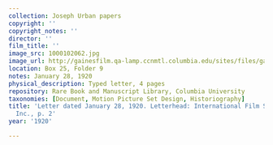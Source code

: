 ```yaml
---
collection: Joseph Urban papers
copyright: ''
copyright_notes: ''
director: ''
film_title: ''
image_src: 1000102062.jpg
image_url: http://gainesfilm.qa-lamp.ccnmtl.columbia.edu/sites/files/gainesfilm/images/1000102062.jpg
location: Box 25, Folder 9
notes: January 28, 1920
physical_description: Typed letter, 4 pages
repository: Rare Book and Manuscript Library, Columbia University
taxonomies: [Document, Motion Picture Set Design, Historiography]
title: 'Letter dated January 28, 1920. Letterhead: International Film Service Co.,
  Inc., p. 2'
year: '1920'

---
```

